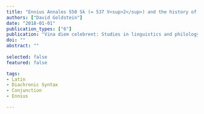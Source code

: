 ```yaml
---
title: "Ennius Annales 550 Sk (= 537 V<sup>2</sup>) and the history of Lat. _atque_"
authors: ["David Goldstein"]
date: "2018-01-01"
publication_types: ["6"]
publication: "Vina diem celebrent: Studies in linguistics and philology in honor of Brent Vine"
doi: ""
abstract: ""
 
selected: false
featured: false

tags:
- Latin
- Diachronic Syntax
- Conjunction
- Ennius

---
```

